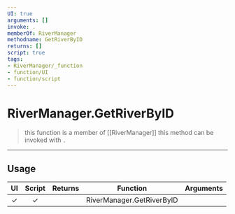 ```yaml
---
UI: true
arguments: []
invoke: .
memberOf: RiverManager
methodname: GetRiverByID
returns: []
script: true
tags:
- RiverManager/_function
- function/UI
- function/script
---
```

# RiverManager.GetRiverByID
> this function is a member of [[RiverManager]]
> this method can be invoked with `.`
-----
## Usage
|  UI | Script | Returns | Function | Arguments |
|:---:|:------:|-------:|:--------:|:---------|
|✓|✓||RiverManager.GetRiverByID||
